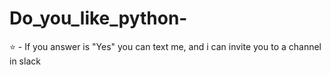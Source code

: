 # Do_you_like_python-
⭐ - If you answer is "Yes" you can text me, and i can invite you to a channel in slack
